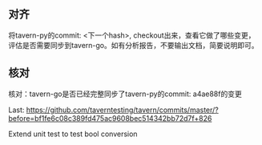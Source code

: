 ## 对齐
将tavern-py的commit: <下一个hash>, checkout出来，查看它做了哪些变更，评估是否需要同步到tavern-go。如有分析报告，不要输出文档，简要说明即可。

## 核对
核对：tavern-go是否已经完整同步了tavern-py的commit: a4ae88f的变更

Last:
https://github.com/taverntesting/tavern/commits/master/?before=bf1fe6c08c389fd475ac9608bec514342bb72d7f+826

Extend unit test to test bool conversion